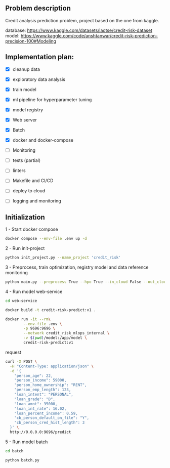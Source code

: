 ## Problem description

Credit analysis prediction problem, project based on the one from kaggle.

database: https://www.kaggle.com/datasets/laotse/credit-risk-dataset
model: https://www.kaggle.com/code/anshtanwar/credit-risk-prediction-precision-100#Modeling


## Implementation plan:

- [x] cleanup data
- [x] exploratory data analysis
- [x] train model
- [x] ml pipeline for hyperparameter tuning
- [x] model registry
- [x] Web server
- [x] Batch
- [x] docker and docker-compose
- [ ] Monitoring
- [ ] tests (partial)
- [ ] linters
- [ ] Makefile and CI/CD
- [ ] deploy to cloud
- [ ] logging and monitoring



## Initialization

1 - Start docker compose

```sh
docker compose --env-file .env up -d
```

2 - Run init-project
```sh
python init_project.py --name_project 'credit_risk'
```

3 - Preprocess, train optimization, registry model and data reference monitoring
```sh
python main.py --preprocess True --hpo True --in_cloud False --out_cloud True
```

4 - Run model web-service
```sh
cd web-service

docker build -t credit-risk-predict:v1 .

docker run -it --rm\
        --env-file .env \
        -p 9696:9696 \
        --network credit_risk_mlops_internal \
        -v $(pwd)/model:/app/model \
        credit-risk-predict:v1
```

request
```sh
curl -X POST \
  -H "Content-Type: application/json" \
  -d '{
    "person_age": 22,
    "person_income": 59000,
    "person_home_ownership": "RENT",
    "person_emp_length": 123,
    "loan_intent": "PERSONAL",
    "loan_grade": "D",
    "loan_amnt": 35000,
    "loan_int_rate": 16.02,
    "loan_percent_income": 0.59,
    "cb_person_default_on_file": "Y",
    "cb_person_cred_hist_length": 3
  }' \
  http://0.0.0.0:9696/predict
```

5 - Run model batch
```sh
cd batch

python batch.py
```